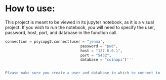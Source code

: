 # How to use:

This project is meant to be viewed in its jupyter notebook, as it is a visual project. If you wish to run the notebook, you will need to specify the user, password, host, port, and database in the function call. 

```python
connection = psycopg2.connect(user = "jenna",
                                  password = "pwd",
                                  host = "127.0.0.1",
                                  port = "5432",
                                  database = "coinapi")'''


Please make sure you create a user and database in which to connect to.
